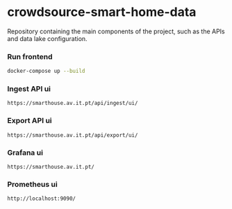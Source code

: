 # crowdsource-smart-home-data

Repository containing the main components of the project, such as the APIs and data lake configuration.

### Run frontend
```bash
docker-compose up --build
```

### Ingest API ui
```
https://smarthouse.av.it.pt/api/ingest/ui/
```

### Export API ui
```
https://smarthouse.av.it.pt/api/export/ui/
```

### Grafana ui
```
https://smarthouse.av.it.pt/
```

### Prometheus ui
```
http://localhost:9090/
```
